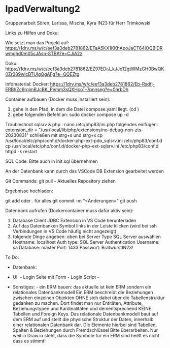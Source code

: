 # IpadVerwaltung2
Gruppenarbeit Sören, Larissa, Mischa, Kyra IN23 für Herr Trimkowski

Links zu Hilfen und Doku:

Wie setzt man das Projekt auf:
https://1drv.ms/w/c/eef3a3deb2781862/ETaA5KX1KKhApoJaCT64jOQBlDRwmghd0m05cJAsn-8TBA?e=CJiA2z

Doku:
https://1drv.ms/w/c/eef3a3deb2781862/EZ97EDrJ_kJJo12gtWMzGH0BwQK0Zr289wlcBTUIgQgAFg?e=QQEZtg

Infomaterial:
Docker: 
https://1drv.ms/w/c/eef3a3deb2781862/Eb-Rsdfj-ERBhZc6rqjmBJcBK_Pemm3sQXHcoT-7pnnseg?e=0hrbDh

Container aufbauen (Docker muss installiert sein):
1. gehe in den Pfad, in dem die Datei compose.yaml liegt. (cd <Pfad>)
2. gebe folgenden Befehl an: sudo docker compose up -d

Troubleshoot sqlsrv & php :
nano /etc/php83/ini.php
folgendes einfügen:
extension_dir = "/usr/local/lib/php/extensions/no-debug-non-zts-20230831"
schließen mit strg+s und strg+x
cp /usr/local/etc/php/conf.d/docker-php-ext-pdo_sqlsrv.ini /etc/php83/conf.d
cp /usr/local/etc/php/conf.d/docker-php-ext-sqlsrv.ini /etc/php83/conf.d
httpd -k restart

SQL Code:
Bitte auch in init.sql übernehmen

An der Datenbank kann durch das VSCode DB Extension gearbeitet werden

Git Commands:
git pull - Aktuelles Repository ziehen

Ergebnisse hochladen:

git add <Dateiname> oder . für alles
git commit -m "<Änderungen>"
git push


Datenbank aufrufen (Dockercontainer muss dafür aktiv sein):
1. Database Client JDBC Extension in VS Code herunterladen
2. Auf das Datenbanken Symbol links in der Leiste klicken (wird bei ssh Verbindungen in VS Code häufig nicht angezeigt)
3. folgende Dinge angeben:
                            oben bei Server Type SQL Server auswählen
                            Hostname: localhost
                            Auth type: SQL Server Authentication
                            Username: sa
                            Database: master
                            Port: 1433
                            Passwort: BratwurstIN23!


To Do:

- Datenbank:



- UI:           - Login Seite mit Form
                - Login Script
                -            


- Sonstiges:
                - ein ERM bauen:
                                das aktuelle ist kein ERM sondern ein relationales Datenbankmodell Ein ERM beschreibt die Beziehungen zwischen einzelnen Objekten OHNE sich dabei über die Tabellenstruktur gedanken zu machen. Dort findet man nur Entitäten, Attribute, Beziehungstypen und Kardinalitäten und dementsprechend KEINE Tabellen und Foreign Keys. Das relationale Datenbankmodell baut auf dem ERM
                                auf und stellt die physische Struktur der Daten, innerhalb einer relationalen Datenbank dar. Die Elemente hierbei sind Tabellen, Spalten & Beziehungen durch Fremdschlüssel
                                Bitte überarbeiten. Nur weil in Draw.io steht, dass die Symbole für ein ERM sind heißt es nicht dass es stimmt!
